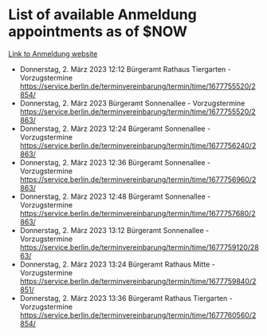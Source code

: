 # List of available Anmeldung appointments as of $NOW
[Link to Anmeldung website](https://service.berlin.de/terminvereinbarung/termin/tag.php?termin=1&anliegen[]=120686&dienstleisterlist=122210,122217,327316,122219,327312,122227,327314,122231,327346,122243,327348,122254,122252,329742,122260,329745,122262,329748,122271,327278,122273,327274,122277,327276,330436,122280,327294,122282,327290,122284,327292,122291,327270,122285,327266,122286,327264,122296,327268,150230,329760,122297,327286,122294,327284,122312,329763,122314,329775,122304,327330,122311,327334,122309,327332,317869,122281,327352,122279,329772,122283,122276,327324,122274,327326,122267,329766,122246,327318,122251,327320,122257,327322,122208,327298,122226,327300&herkunft=http%3A%2F%2Fservice.berlin.de%2Fdienstleistung%2F120686%2F)
- Donnerstag, 2. März 2023 12:12 Bürgeramt Rathaus Tiergarten - Vorzugstermine https://service.berlin.de/terminvereinbarung/termin/time/1677755520/2854/
- Donnerstag, 2. März 2023  Bürgeramt Sonnenallee - Vorzugstermine https://service.berlin.de/terminvereinbarung/termin/time/1677755520/2863/
- Donnerstag, 2. März 2023 12:24 Bürgeramt Sonnenallee - Vorzugstermine https://service.berlin.de/terminvereinbarung/termin/time/1677756240/2863/
- Donnerstag, 2. März 2023 12:36 Bürgeramt Sonnenallee - Vorzugstermine https://service.berlin.de/terminvereinbarung/termin/time/1677756960/2863/
- Donnerstag, 2. März 2023 12:48 Bürgeramt Sonnenallee - Vorzugstermine https://service.berlin.de/terminvereinbarung/termin/time/1677757680/2863/
- Donnerstag, 2. März 2023 13:12 Bürgeramt Sonnenallee - Vorzugstermine https://service.berlin.de/terminvereinbarung/termin/time/1677759120/2863/
- Donnerstag, 2. März 2023 13:24 Bürgeramt Rathaus Mitte - Vorzugstermine https://service.berlin.de/terminvereinbarung/termin/time/1677759840/2851/
- Donnerstag, 2. März 2023 13:36 Bürgeramt Rathaus Tiergarten - Vorzugstermine https://service.berlin.de/terminvereinbarung/termin/time/1677760560/2854/
